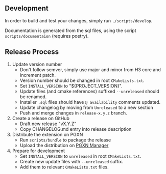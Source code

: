 ## Development

In order to build and test your changes, simply run `./scripts/develop`.

Documentation is generated from the sql files, using the script `scripts/documentaion` (requires poetry).

## Release Process

1. Update version number
   - Don't follow semver, simply use major and minor from H3 core and increment patch.
   - Version number should be changed in root `CMakeLists.txt`.
   - Set `INSTALL_VERSION` to "${PROJECT_VERSION}".
   - Update files (and cmake references) suffixed `--unreleased` should be renamed.
   - Installer `.sql` files should have `@ availability` comments updated.
   - Update changelog by moving from `Unreleased` to a new section
   - Push and merge changes in `release-x.y.z` branch.
2. Create a release on GitHub
   - Draft new release "vX.Y.Z"
   - Copy CHANGELOG.md entry into release description
3. Distribute the extension on PGXN
   - Run `scripts/bundle` to package the release
   - Upload the distribution on [PGXN Manager](https://manager.pgxn.org/)
4. Prepare for development
   - Set `INSTALL_VERSION` to `unreleased` in root `CMakeLists.txt`.
   - Create new update files with `--unreleased` suffix.
   - Add them to relevant `CMakeLists.txt` files.
